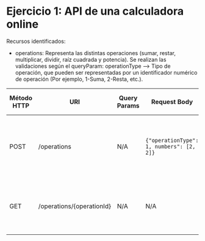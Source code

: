Ejercicio 1: API de una calculadora online
=============================================

Recursos identificados:
- operations: Representa las distintas operaciones (sumar, restar, multiplicar, dividir, raíz cuadrada y potencia). Se realizan las validaciones según el queryParam: operationType --> Tipo de operación, que pueden ser representadas por un identificador numérico de operación (Por ejemplo, 1-Suma, 2-Resta, etc.).

| Método HTTP | URI                       | Query Params | Request Body                               | Response Body                                                               | Códigos HTTP de respuesta |
|-------------|---------------------------|--------------|--------------------------------------------|-----------------------------------------------------------------------------|-------------------------|
| POST        | /operations               | N/A          | ``{"operationType": 1, numbers": [2, 2]}`` | ``{"result": 123}``                                                         | 201 Created<br/>400 Bad Request<br/>500 Internal Server Error              |
| GET         | /operations/{operationId} | N/A          | N/A                                        | ``{"operationId": 1, "numbers": [2, 2], "operationType": 1, result": 123}`` | 200 OK<br/>404 Not Found<br/>500 Internal Server Error                   |
